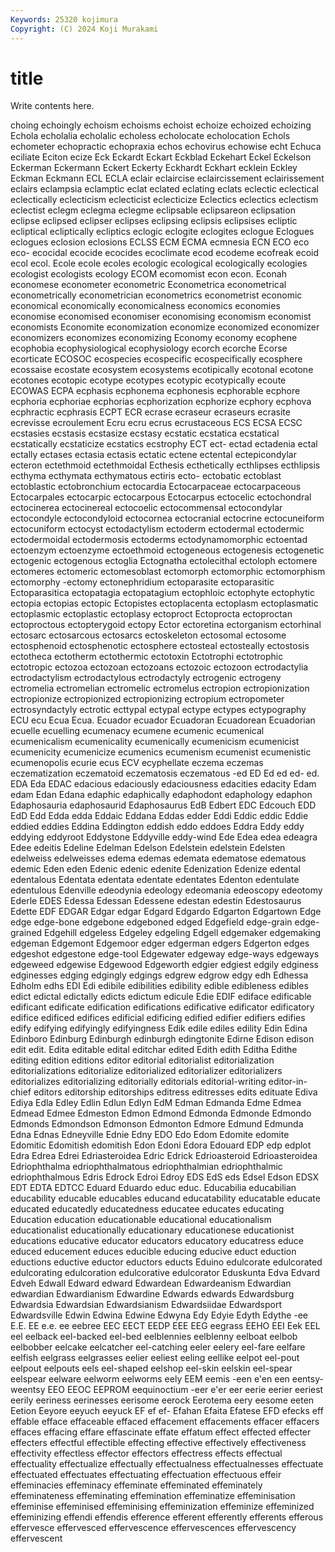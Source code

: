 ```yaml
---
Keywords: 25320 kojimura
Copyright: (C) 2024 Koji Murakami
---
```


# title

Write contents here.



choing echoingly echoism echoisms echoist echoize echoized echoizing Echola
echolalia echolalic echoless echolocate echolocation Echols echometer echopractic echopraxia echos
echovirus echowise echt Echuca eciliate Eciton ecize Eck Eckardt Eckart
Eckblad Eckehart Eckel Eckelson Eckerman Eckermann Eckert Eckerty Eckhardt Eckhart
ecklein Eckley Eckman Eckmann ECL ECLA eclair eclaircise eclaircissement eclairissement
eclairs eclampsia eclamptic eclat eclated eclating eclats eclectic eclectical eclectically
eclecticism eclecticist eclecticize Eclectics eclectics eclectism eclectist eclegm eclegma eclegme
eclipsable eclipsareon eclipsation eclipse eclipsed eclipser eclipses eclipsing eclipsis eclipsises
ecliptic ecliptical ecliptically ecliptics eclogic eclogite eclogites eclogue Eclogues eclogues
eclosion eclosions ECLSS ECM ECMA ecmnesia ECN ECO eco eco-
ecocidal ecocide ecocides ecoclimate ecod ecodeme ecofreak ecoid ecol ecol.
Ecole ecole ecoles ecologic ecological ecologically ecologies ecologist ecologists ecology
ECOM ecomomist econ econ. Econah economese econometer econometric Econometrica econometrical
econometrically econometrician econometrics econometrist economic economical economically economicalness economics economies
economise economised economiser economising economism economist economists Economite economization economize
economized economizer economizers economizes economizing Economy economy ecophene ecophobia ecophysiological
ecophysiology ecorch ecorche Ecorse ecorticate ECOSOC ecospecies ecospecific ecospecifically ecosphere
ecossaise ecostate ecosystem ecosystems ecotipically ecotonal ecotone ecotones ecotopic ecotype
ecotypes ecotypic ecotypically ecoute ECOWAS ECPA ecphasis ecphonema ecphonesis ecphorable
ecphore ecphoria ecphoriae ecphorias ecphorization ecphorize ecphory ecphova ecphractic ecphrasis
ECPT ECR ecrase ecraseur ecraseurs ecrasite ecrevisse ecroulement Ecru ecru
ecrus ecrustaceous ECS ECSA ECSC ecstasies ecstasis ecstasize ecstasy ecstatic
ecstatica ecstatical ecstatically ecstaticize ecstatics ecstrophy ECT ect- ectad ectadenia
ectal ectally ectases ectasia ectasis ectatic ectene ectental ectepicondylar ecteron
ectethmoid ectethmoidal Ecthesis ecthetically ecthlipses ecthlipsis ecthyma ecthymata ecthymatous ectiris
ecto- ectobatic ectoblast ectoblastic ectobronchium ectocardia Ectocarpaceae ectocarpaceous Ectocarpales ectocarpic
ectocarpous Ectocarpus ectocelic ectochondral ectocinerea ectocinereal ectocoelic ectocommensal ectocondylar ectocondyle
ectocondyloid ectocornea ectocranial ectocrine ectocuneiform ectocuniform ectocyst ectodactylism ectoderm ectodermal
ectodermic ectodermoidal ectodermosis ectoderms ectodynamomorphic ectoentad ectoenzym ectoenzyme ectoethmoid ectogeneous
ectogenesis ectogenetic ectogenic ectogenous ectoglia Ectognatha ectolecithal ectoloph ectomere ectomeres
ectomeric ectomesoblast ectomorph ectomorphic ectomorphism ectomorphy -ectomy ectonephridium ectoparasite ectoparasitic
Ectoparasitica ectopatagia ectopatagium ectophloic ectophyte ectophytic ectopia ectopias ectopic Ectopistes
ectoplacenta ectoplasm ectoplasmatic ectoplasmic ectoplastic ectoplasy ectoproct Ectoprocta ectoproctan ectoproctous
ectopterygoid ectopy Ector ectoretina ectorganism ectorhinal ectosarc ectosarcous ectosarcs ectoskeleton
ectosomal ectosome ectosphenoid ectosphenotic ectosphere ectosteal ectosteally ectostosis ectotheca ectotherm
ectothermic ectotoxin Ectotrophi ectotrophic ectotropic ectozoa ectozoan ectozoans ectozoic ectozoon
ectrodactylia ectrodactylism ectrodactylous ectrodactyly ectrogenic ectrogeny ectromelia ectromelian ectromelic ectromelus
ectropion ectropionization ectropionize ectropionized ectropionizing ectropium ectropometer ectrosyndactyly ectrotic ecttypal
ectypal ectype ectypes ectypography ECU ecu Ecua Ecua. Ecuador ecuador
Ecuadoran Ecuadorean Ecuadorian ecuelle ecuelling ecumenacy ecumene ecumenic ecumenical ecumenicalism
ecumenicality ecumenically ecumenicism ecumenicist ecumenicity ecumenicize ecumenics ecumenism ecumenist ecumenistic
ecumenopolis ecurie ecus ECV ecyphellate eczema eczemas eczematization eczematoid eczematosis
eczematous -ed ED Ed ed ed- ed. EDA Eda EDAC
edacious edaciously edaciousness edacities edacity Edam edam Edan Edana edaphic
edaphically edaphodont edaphology edaphon Edaphosauria edaphosaurid Edaphosaurus EdB Edbert EDC
Edcouch EDD EdD Edd Edda edda Eddaic Eddana Eddas edder
Eddi Eddic eddic Eddie eddied eddies Eddina Eddington eddish eddo
eddoes Eddra Eddy eddy eddying eddyroot Eddystone Eddyville eddy-wind Ede
Edea edea edeagra Edee edeitis Edeline Edelman Edelson Edelstein edelstein
Edelsten edelweiss edelweisses edema edemas edemata edematose edematous edemic Eden
eden Edenic edenic edenite Edenization Edenize edental edentalous Edentata edentata
edentate edentates Edenton edentulate edentulous Edenville edeodynia edeology edeomania edeoscopy
edeotomy Ederle EDES Edessa Edessan Edessene edestan edestin Edestosaurus Edette
EDF EDGAR Edgar edgar Edgard Edgardo Edgarton Edgartown Edge edge
edge-bone edgebone edgeboned edged Edgefield edge-grain edge-grained Edgehill edgeless Edgeley
edgeling Edgell edgemaker edgemaking edgeman Edgemont Edgemoor edger edgerman edgers
Edgerton edges edgeshot edgestone edge-tool Edgewater edgeway edge-ways edgeways edgeweed
edgewise Edgewood Edgeworth edgier edgiest edgily edginess edginesses edging edgingly
edgings edgrew edgrow edgy edh Edhessa Edholm edhs EDI Edi
edibile edibilities edibility edible edibleness edibles edict edictal edictally edicts
edictum edicule Edie EDIF ediface edificable edificant edificate edification edifications
edificative edificator edificatory edifice edificed edifices edificial edificing edified edifier
edifiers edifies edify edifying edifyingly edifyingness Edik edile ediles edility
Edin Edina Edinboro Edinburg Edinburgh edinburgh edingtonite Edirne Edison edison
edit edit. Edita editable edital editchar edited Edith edith Editha
Edithe editing edition editions editor editorial editorialist editorialization editorializations editorialize
editorialized editorializer editorializers editorializes editorializing editorially editorials editorial-writing editor-in-chief editors
editorship editorships editress editresses edits edituate Ediva Ediya Edla Edley
Edlin Edlun Edlyn EdM Edman Edmanda Edme Edmea Edmead Edmee
Edmeston Edmon Edmond Edmonda Edmonde Edmondo Edmonds Edmondson Edmonson Edmonton
Edmore Edmund Edmunda Edna Ednas Edneyville Ednie Edny EDO Edo
Edom Edomite edomite Edomitic Edomitish edomitish Edon Edoni Edora Edouard
EDP edp edplot Edra Edrea Edrei Edriasteroidea Edric Edrick Edrioasteroid
Edrioasteroidea Edriophthalma edriophthalmatous edriophthalmian edriophthalmic edriophthalmous Edris Edrock Edroi Edroy
EDS EdS eds Edsel Edson EDSX EDT EDTA EDTCC Eduard
Eduardo educ educ. Educabilia educabilian educability educable educables educand educatability
educatable educate educated educatedly educatedness educatee educates educating Education education
educationable educational educationalism educationalist educationally educationary educationese educationist educations educative
educator educators educatory educatress educe educed educement educes educible educing
educive educt eduction eductions eductive eductor eductors educts Eduino edulcorate
edulcorated edulcorating edulcoration edulcorative edulcorator Eduskunta Edva Edvard Edveh Edwall
Edward edward Edwardean Edwardeanism Edwardian edwardian Edwardianism Edwardine Edwards edwards
Edwardsburg Edwardsia Edwardsian Edwardsianism Edwardsiidae Edwardsport Edwardsville Edwin Edwina Edwine
Edwyna Edy Edyie Edyth Edythe -ee E.E. EE e.e. ee
eebree EEC EECT EEDP EEE EEG eegrass EEHO EEI Eek
EEL eel eelback eel-backed eel-bed eelblennies eelblenny eelboat eelbob eelbobber
eelcake eelcatcher eel-catching eeler eelery eel-fare eelfare eelfish eelgrass eelgrasses
eelier eeliest eeling eellike eelpot eel-pout eelpout eelpouts eels eel-shaped
eelshop eel-skin eelskin eel-spear eelspear eelware eelworm eelworms eely EEM
eemis -een e'en een eentsy-weentsy EEO EEOC EEPROM eequinoctium -eer
e'er eer eerie eerier eeriest eerily eeriness eerinesses eerisome eerock
Eerotema eery eesome eeten Eetion Eeyore eeyuch eeyuck EF ef
ef- Efahan Efaita Efatese EFD efecks eff effable efface effaceable
effaced effacement effacements effacer effacers effaces effacing effare effascinate effate
effatum effect effected effecter effecters effectful effectible effecting effective effectively
effectiveness effectivity effectless effector effectors effectress effects effectual effectuality effectualize
effectually effectualness effectualnesses effectuate effectuated effectuates effectuating effectuation effectuous effeir
effeminacies effeminacy effeminate effeminated effeminately effeminateness effeminating effemination effeminatize effeminisation
effeminise effeminised effeminising effeminization effeminize effeminized effeminizing effendi effendis efference
efferent efferently efferents efferous effervesce effervesced effervescence effervescences effervescency effervescent
